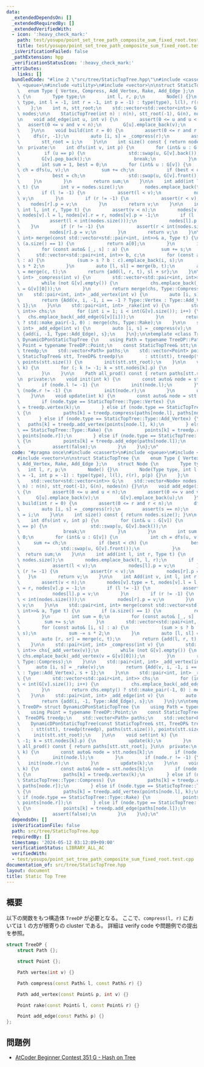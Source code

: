 ```yaml
---
data:
  _extendedDependsOn: []
  _extendedRequiredBy: []
  _extendedVerifiedWith:
  - icon: ':heavy_check_mark:'
    path: test/yosupo/point_set_tree_path_composite_sum_fixed_root.test.cpp
    title: test/yosupo/point_set_tree_path_composite_sum_fixed_root.test.cpp
  _isVerificationFailed: false
  _pathExtension: hpp
  _verificationStatusIcon: ':heavy_check_mark:'
  attributes:
    links: []
  bundledCode: "#line 2 \"src/tree/StaticTopTree.hpp\"\n#include <cassert>\n#include\
    \ <queue>\n#include <utility>\n#include <vector>\n\nstruct StaticTopTree {\n \
    \   enum Type { Vertex, Compress, Add_Vertex, Rake, Add_Edge };\n    struct Node\
    \ {\n        Type type;\n        int l, r, p;\n        Node() {}\n        Node(Type\
    \ type, int l = -1, int r = -1, int p = -1) : type(type), l(l), r(r), p(p) {}\n\
    \    };\n    int n, stt_root;\n    std::vector<std::vector<int>> G;\n    std::vector<Node>\
    \ nodes;\n\n    StaticTopTree(int n) : n(n), stt_root(-1), G(n), nodes(n) {}\n\
    \n    void add_edge(int u, int v) {\n        assert(0 <= u and u < n);\n     \
    \   assert(0 <= v and v < n);\n        G[u].emplace_back(v);\n        G[v].emplace_back(u);\n\
    \    }\n\n    void build(int r = 0) {\n        assert(0 <= r and r < n);\n   \
    \     dfs(r, -1);\n        auto [i, s] = _compress(r);\n        assert(s == n);\n\
    \        stt_root = i;\n    }\n\n    int size() const { return nodes.size(); }\n\
    \n  private:\n    int dfs(int v, int p) {\n        for (int& u : G[v]) {\n   \
    \         if (u == p) {\n                std::swap(u, G[v].back());\n        \
    \        G[v].pop_back();\n                break;\n            }\n        }\n\
    \        int sum = 1, best = 0;\n        for (int& u : G[v]) {\n            int\
    \ ch = dfs(u, v);\n            sum += ch;\n            if (best < ch) {\n    \
    \            best = ch;\n                std::swap(u, G[v].front());\n       \
    \     }\n        }\n        return sum;\n    }\n\n    int add(int l, int r, Type\
    \ t) {\n        int v = nodes.size();\n        nodes.emplace_back(t, l, r);\n\
    \        if (l != -1) {\n            assert(l < v);\n            nodes[l].p =\
    \ v;\n        }\n        if (r != -1) {\n            assert(r < v);\n        \
    \    nodes[r].p = v;\n        }\n        return v;\n    }\n\n    int Add(int v,\
    \ int l, int r, Type t) {\n        assert(v < n);\n        nodes[v].type = t,\
    \ nodes[v].l = l, nodes[v].r = r, nodes[v].p = -1;\n        if (l != -1) {\n \
    \           assert(l < int(nodes.size()));\n            nodes[l].p = v;\n    \
    \    }\n        if (r != -1) {\n            assert(r < int(nodes.size()));\n \
    \           nodes[r].p = v;\n        }\n        return v;\n    }\n\n    std::pair<int,\
    \ int> merge(const std::vector<std::pair<int, int>>& a, Type t) {\n        if\
    \ (a.size() == 1) {\n            return a[0];\n        }\n        int sum = 0;\n\
    \        for (const auto& [_, s] : a) {\n            sum += s;\n        }\n  \
    \      std::vector<std::pair<int, int>> b, c;\n        for (const auto& [i, s]\
    \ : a) {\n            (sum > s ? b : c).emplace_back(i, s);\n            sum -=\
    \ s * 2;\n        }\n        auto [l, sl] = merge(b, t);\n        auto [r, sr]\
    \ = merge(c, t);\n        return {add(l, r, t), sl + sr};\n    }\n\n    std::pair<int,\
    \ int> _compress(int v) {\n        std::vector<std::pair<int, int>> chs{_add_vertex(v)};\n\
    \        while (not G[v].empty()) {\n            chs.emplace_back(_add_vertex(v\
    \ = G[v][0]));\n        }\n        return merge(chs, Type::Compress);\n    }\n\
    \n    std::pair<int, int> _add_vertex(int v) {\n        auto [i, s] = _rake(v);\n\
    \        return {Add(v, i, -1, i == -1 ? Type::Vertex : Type::Add_Vertex), s +\
    \ 1};\n    }\n\n    std::pair<int, int> _rake(int v) {\n        std::vector<std::pair<int,\
    \ int>> chs;\n        for (int i = 1; i < int(G[v].size()); i++) {\n         \
    \   chs.emplace_back(_add_edge(G[v][i]));\n        }\n        return chs.empty()\
    \ ? std::make_pair(-1, 0) : merge(chs, Type::Rake);\n    }\n\n    std::pair<int,\
    \ int> _add_edge(int v) {\n        auto [i, s] = _compress(v);\n        return\
    \ {add(i, -1, Type::Add_Edge), s};\n    }\n};\n\ntemplate <class TreeDP> struct\
    \ DynamicDPonStaticTopTree {\n    using Path = typename TreeDP::Path;\n    using\
    \ Point = typename TreeDP::Point;\n    const StaticTopTree& stt;\n    TreeDP&\
    \ treedp;\n    std::vector<Path> paths;\n    std::vector<Point> points;\n    DynamicDPonStaticTopTree(const\
    \ StaticTopTree& stt, TreeDP& treedp)\n        : stt(stt), treedp(treedp), paths(stt.size()),\
    \ points(stt.size()) {\n        init(stt.stt_root);\n    }\n\n    void set(int\
    \ k) {\n        for (; k != -1; k = stt.nodes[k].p) {\n            update(k);\n\
    \        }\n    }\n\n    Path all_prod() const { return paths[stt.stt_root]; }\n\
    \n  private:\n    void init(int k) {\n        const auto& node = stt.nodes[k];\n\
    \        if (node.l != -1) {\n            init(node.l);\n        }\n        if\
    \ (node.r != -1) {\n            init(node.r);\n        }\n        update(k);\n\
    \    }\n\n    void update(int k) {\n        const auto& node = stt.nodes[k];\n\
    \        if (node.type == StaticTopTree::Type::Vertex) {\n            paths[k]\
    \ = treedp.vertex(k);\n        } else if (node.type == StaticTopTree::Type::Compress)\
    \ {\n            paths[k] = treedp.compress(paths[node.l], paths[node.r]);\n \
    \       } else if (node.type == StaticTopTree::Type::Add_Vertex) {\n         \
    \   paths[k] = treedp.add_vertex(points[node.l], k);\n        } else if (node.type\
    \ == StaticTopTree::Type::Rake) {\n            points[k] = treedp.rake(points[node.l],\
    \ points[node.r]);\n        } else if (node.type == StaticTopTree::Type::Add_Edge)\
    \ {\n            points[k] = treedp.add_edge(paths[node.l]);\n        } else {\n\
    \            assert(false);\n        }\n    }\n};\n"
  code: "#pragma once\n#include <cassert>\n#include <queue>\n#include <utility>\n\
    #include <vector>\n\nstruct StaticTopTree {\n    enum Type { Vertex, Compress,\
    \ Add_Vertex, Rake, Add_Edge };\n    struct Node {\n        Type type;\n     \
    \   int l, r, p;\n        Node() {}\n        Node(Type type, int l = -1, int r\
    \ = -1, int p = -1) : type(type), l(l), r(r), p(p) {}\n    };\n    int n, stt_root;\n\
    \    std::vector<std::vector<int>> G;\n    std::vector<Node> nodes;\n\n    StaticTopTree(int\
    \ n) : n(n), stt_root(-1), G(n), nodes(n) {}\n\n    void add_edge(int u, int v)\
    \ {\n        assert(0 <= u and u < n);\n        assert(0 <= v and v < n);\n  \
    \      G[u].emplace_back(v);\n        G[v].emplace_back(u);\n    }\n\n    void\
    \ build(int r = 0) {\n        assert(0 <= r and r < n);\n        dfs(r, -1);\n\
    \        auto [i, s] = _compress(r);\n        assert(s == n);\n        stt_root\
    \ = i;\n    }\n\n    int size() const { return nodes.size(); }\n\n  private:\n\
    \    int dfs(int v, int p) {\n        for (int& u : G[v]) {\n            if (u\
    \ == p) {\n                std::swap(u, G[v].back());\n                G[v].pop_back();\n\
    \                break;\n            }\n        }\n        int sum = 1, best =\
    \ 0;\n        for (int& u : G[v]) {\n            int ch = dfs(u, v);\n       \
    \     sum += ch;\n            if (best < ch) {\n                best = ch;\n \
    \               std::swap(u, G[v].front());\n            }\n        }\n      \
    \  return sum;\n    }\n\n    int add(int l, int r, Type t) {\n        int v =\
    \ nodes.size();\n        nodes.emplace_back(t, l, r);\n        if (l != -1) {\n\
    \            assert(l < v);\n            nodes[l].p = v;\n        }\n        if\
    \ (r != -1) {\n            assert(r < v);\n            nodes[r].p = v;\n     \
    \   }\n        return v;\n    }\n\n    int Add(int v, int l, int r, Type t) {\n\
    \        assert(v < n);\n        nodes[v].type = t, nodes[v].l = l, nodes[v].r\
    \ = r, nodes[v].p = -1;\n        if (l != -1) {\n            assert(l < int(nodes.size()));\n\
    \            nodes[l].p = v;\n        }\n        if (r != -1) {\n            assert(r\
    \ < int(nodes.size()));\n            nodes[r].p = v;\n        }\n        return\
    \ v;\n    }\n\n    std::pair<int, int> merge(const std::vector<std::pair<int,\
    \ int>>& a, Type t) {\n        if (a.size() == 1) {\n            return a[0];\n\
    \        }\n        int sum = 0;\n        for (const auto& [_, s] : a) {\n   \
    \         sum += s;\n        }\n        std::vector<std::pair<int, int>> b, c;\n\
    \        for (const auto& [i, s] : a) {\n            (sum > s ? b : c).emplace_back(i,\
    \ s);\n            sum -= s * 2;\n        }\n        auto [l, sl] = merge(b, t);\n\
    \        auto [r, sr] = merge(c, t);\n        return {add(l, r, t), sl + sr};\n\
    \    }\n\n    std::pair<int, int> _compress(int v) {\n        std::vector<std::pair<int,\
    \ int>> chs{_add_vertex(v)};\n        while (not G[v].empty()) {\n           \
    \ chs.emplace_back(_add_vertex(v = G[v][0]));\n        }\n        return merge(chs,\
    \ Type::Compress);\n    }\n\n    std::pair<int, int> _add_vertex(int v) {\n  \
    \      auto [i, s] = _rake(v);\n        return {Add(v, i, -1, i == -1 ? Type::Vertex\
    \ : Type::Add_Vertex), s + 1};\n    }\n\n    std::pair<int, int> _rake(int v)\
    \ {\n        std::vector<std::pair<int, int>> chs;\n        for (int i = 1; i\
    \ < int(G[v].size()); i++) {\n            chs.emplace_back(_add_edge(G[v][i]));\n\
    \        }\n        return chs.empty() ? std::make_pair(-1, 0) : merge(chs, Type::Rake);\n\
    \    }\n\n    std::pair<int, int> _add_edge(int v) {\n        auto [i, s] = _compress(v);\n\
    \        return {add(i, -1, Type::Add_Edge), s};\n    }\n};\n\ntemplate <class\
    \ TreeDP> struct DynamicDPonStaticTopTree {\n    using Path = typename TreeDP::Path;\n\
    \    using Point = typename TreeDP::Point;\n    const StaticTopTree& stt;\n  \
    \  TreeDP& treedp;\n    std::vector<Path> paths;\n    std::vector<Point> points;\n\
    \    DynamicDPonStaticTopTree(const StaticTopTree& stt, TreeDP& treedp)\n    \
    \    : stt(stt), treedp(treedp), paths(stt.size()), points(stt.size()) {\n   \
    \     init(stt.stt_root);\n    }\n\n    void set(int k) {\n        for (; k !=\
    \ -1; k = stt.nodes[k].p) {\n            update(k);\n        }\n    }\n\n    Path\
    \ all_prod() const { return paths[stt.stt_root]; }\n\n  private:\n    void init(int\
    \ k) {\n        const auto& node = stt.nodes[k];\n        if (node.l != -1) {\n\
    \            init(node.l);\n        }\n        if (node.r != -1) {\n         \
    \   init(node.r);\n        }\n        update(k);\n    }\n\n    void update(int\
    \ k) {\n        const auto& node = stt.nodes[k];\n        if (node.type == StaticTopTree::Type::Vertex)\
    \ {\n            paths[k] = treedp.vertex(k);\n        } else if (node.type ==\
    \ StaticTopTree::Type::Compress) {\n            paths[k] = treedp.compress(paths[node.l],\
    \ paths[node.r]);\n        } else if (node.type == StaticTopTree::Type::Add_Vertex)\
    \ {\n            paths[k] = treedp.add_vertex(points[node.l], k);\n        } else\
    \ if (node.type == StaticTopTree::Type::Rake) {\n            points[k] = treedp.rake(points[node.l],\
    \ points[node.r]);\n        } else if (node.type == StaticTopTree::Type::Add_Edge)\
    \ {\n            points[k] = treedp.add_edge(paths[node.l]);\n        } else {\n\
    \            assert(false);\n        }\n    }\n};\n"
  dependsOn: []
  isVerificationFile: false
  path: src/tree/StaticTopTree.hpp
  requiredBy: []
  timestamp: '2024-05-12 03:12:09+09:00'
  verificationStatus: LIBRARY_ALL_AC
  verifiedWith:
  - test/yosupo/point_set_tree_path_composite_sum_fixed_root.test.cpp
documentation_of: src/tree/StaticTopTree.hpp
layout: document
title: Static Top Tree
---
```


## 概要
以下の関数をもつ構造体 `TreeDP` が必要となる。
ここで、`compress(l, r)` においては `l` の方が根寄りの cluster である。
詳細は verify code や問題例での提出を参照。

```C++
struct TreeDP {
    struct Path {};

    struct Point {};

    Path vertex(int v) {}

    Path compress(const Path& l, const Path& r) {}

    Path add_vertex(const Point& p, int v) {}

    Point rake(const Point& l, const Point& r) {}

    Point add_edge(const Path& p) {}
};
```

## 問題例
- [AtCoder Beginner Contest 351 G - Hash on Tree](https://atcoder.jp/contests/abc351/tasks/abc351_g)